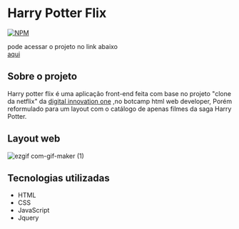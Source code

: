 # Harry Potter Flix 
[![NPM](https://img.shields.io/npm/l/react)](https://github.com/Daniel-lins/Harrypotterflix-Dio/blob/main/LICENSE) 

pode acessar o projeto no link abaixo <br>
<a href="https://harrypotterflix-dio.vercel.app/#"> aqui</a>


## Sobre o projeto
Harry potter flix é uma aplicação front-end feita com base no projeto "clone da netflix" da <a href="https://digitalinnovation.one/">  digital innovation one</a>
 ,no botcamp html web developer, Porém reformulado para um layout com o catálogo de apenas filmes da saga Harry Potter.
 
 ## Layout web
 
![ezgif com-gif-maker (1)](https://user-images.githubusercontent.com/71731815/121975469-12228380-cd58-11eb-8641-b1a35ef8ef23.gif)

## Tecnologias utilizadas
- HTML
- CSS
- JavaScript
- Jquery
